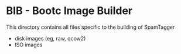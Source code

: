 # BIB - Bootc Image Builder

This directory contains all files specific to the building of SpamTagger
- disk images (eg, raw, qcow2)
- ISO images
